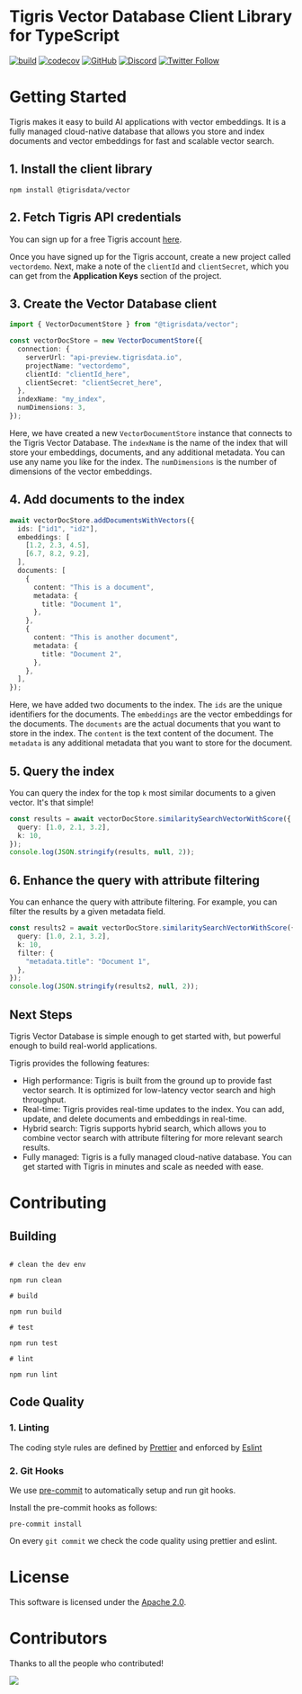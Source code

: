 # Tigris Vector Database Client Library for TypeScript

[![build](https://github.com/tigrisdata/tigris-vector-ts/actions/workflows/ts-ci.yaml/badge.svg?branch=main)](https://github.com/tigrisdata/tigris-vector-ts/actions/workflows/ts-ci.yaml)
[![codecov](https://codecov.io/gh/tigrisdata/tigris-vector-ts/branch/main/graph/badge.svg)](https://codecov.io/gh/tigrisdata/tigris-vector-ts)
[![GitHub](https://img.shields.io/github/license/tigrisdata/tigris-vector-ts)](https://github.com/tigrisdata/tigris-vector-ts/blob/main/LICENSE)
[![Discord](https://img.shields.io/discord/1033842669983633488?color=%23596fff&label=Discord&logo=discord&logoColor=%23ffffff)](https://tigris.dev/discord)
[![Twitter Follow](https://img.shields.io/twitter/follow/tigrisdata?style=social)](https://twitter.com/tigrisdata)

# Getting Started

Tigris makes it easy to build AI applications with vector embeddings.
It is a fully managed cloud-native database that allows you store and index
documents and vector embeddings for fast and scalable vector search.

## 1. Install the client library

```shell
npm install @tigrisdata/vector
```

## 2. Fetch Tigris API credentials

You can sign up for a free Tigris account [here](https://console.preview.tigrisdata.cloud/signup).

Once you have signed up for the Tigris account, create a new project called `vectordemo`.
Next, make a note of the `clientId` and `clientSecret`, which you can get from the
**Application Keys** section of the project.

## 3. Create the Vector Database client

```ts
import { VectorDocumentStore } from "@tigrisdata/vector";

const vectorDocStore = new VectorDocumentStore({
  connection: {
    serverUrl: "api-preview.tigrisdata.io",
    projectName: "vectordemo",
    clientId: "clientId_here",
    clientSecret: "clientSecret_here",
  },
  indexName: "my_index",
  numDimensions: 3,
});
```

Here, we have created a new `VectorDocumentStore` instance that connects to the
Tigris Vector Database. The `indexName` is the name of the index that will store
your embeddings, documents, and any additional metadata. You can use any name
you like for the index. The `numDimensions` is the number of dimensions of the
vector embeddings.

## 4. Add documents to the index

```ts
await vectorDocStore.addDocumentsWithVectors({
  ids: ["id1", "id2"],
  embeddings: [
    [1.2, 2.3, 4.5],
    [6.7, 8.2, 9.2],
  ],
  documents: [
    {
      content: "This is a document",
      metadata: {
        title: "Document 1",
      },
    },
    {
      content: "This is another document",
      metadata: {
        title: "Document 2",
      },
    },
  ],
});
```

Here, we have added two documents to the index. The `ids` are the unique
identifiers for the documents. The `embeddings` are the vector embeddings for
the documents. The `documents` are the actual documents that you want to store
in the index. The `content` is the text content of the document. The `metadata`
is any additional metadata that you want to store for the document.

## 5. Query the index

You can query the index for the top `k` most similar documents to a given
vector. It's that simple!

```ts
const results = await vectorDocStore.similaritySearchVectorWithScore({
  query: [1.0, 2.1, 3.2],
  k: 10,
});
console.log(JSON.stringify(results, null, 2));
```

## 6. Enhance the query with attribute filtering

You can enhance the query with attribute filtering. For example, you can
filter the results by a given metadata field.

```ts
const results2 = await vectorDocStore.similaritySearchVectorWithScore({
  query: [1.0, 2.1, 3.2],
  k: 10,
  filter: {
    "metadata.title": "Document 1",
  },
});
console.log(JSON.stringify(results2, null, 2));
```

## Next Steps

Tigris Vector Database is simple enough to get started with, but powerful
enough to build real-world applications.

Tigris provides the following features:

- High performance: Tigris is built from the ground up to provide fast
  vector search. It is optimized for low-latency vector search and high
  throughput.
- Real-time: Tigris provides real-time updates to the index. You can add,
  update, and delete documents and embeddings in real-time.
- Hybrid search: Tigris supports hybrid search, which allows you to
  combine vector search with attribute filtering for more relevant search
  results.
- Fully managed: Tigris is a fully managed cloud-native database. You
  can get started with Tigris in minutes and scale as needed with ease.

# Contributing

## Building

```

# clean the dev env

npm run clean

# build

npm run build

# test

npm run test

# lint

npm run lint

```

## Code Quality

### 1. Linting

The coding style rules are defined by [Prettier](https://prettier.io/) and
enforced by [Eslint](https://eslint.org)

### 2. Git Hooks

We use [pre-commit](https://pre-commit.com/index.html) to automatically
setup and run git hooks.

Install the pre-commit hooks as follows:

```shell
pre-commit install
```

On every `git commit` we check the code quality using prettier and eslint.

# License

This software is licensed under the [Apache 2.0](LICENSE).

# Contributors

Thanks to all the people who contributed!

<a href="https://github.com/tigrisdata/tigris-vector-ts/graphs/contributors">
	<img src="https://contrib.rocks/image?repo=tigrisdata/tigris-vector-ts" />
</a>
